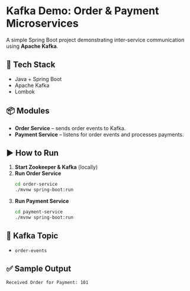 # Kafka Demo: Order & Payment Microservices

A simple Spring Boot project demonstrating inter-service communication using **Apache Kafka**.

## 🧱 Tech Stack

- Java + Spring Boot  
- Apache Kafka  
- Lombok

## 📦 Modules

- **Order Service** – sends order events to Kafka.
- **Payment Service** – listens for order events and processes payments.

## ▶️ How to Run

1. **Start Zookeeper & Kafka** (locally)
2. **Run Order Service**
   ```bash
   cd order-service
   ./mvnw spring-boot:run
   ```
3. **Run Payment Service**
   ```bash
   cd payment-service
   ./mvnw spring-boot:run
   ```

## 📝 Kafka Topic

- `order-events`

## ✅ Sample Output

```
Received Order for Payment: 101

```

